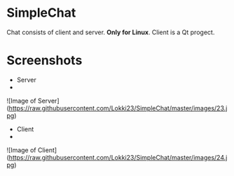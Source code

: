 # SimpleChat

 Chat consists of client and server. **Only for Linux**. Client is a Qt progect.
 
# Screenshots

- Server
- 
![Image of Server]
(https://raw.githubusercontent.com/Lokki23/SimpleChat/master/images/23.jpg)

- Client
- 
![Image of Client]
(https://raw.githubusercontent.com/Lokki23/SimpleChat/master/images/24.jpg)
